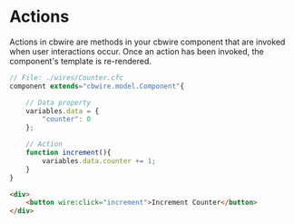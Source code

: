 # Actions

Actions in cbwire are methods in your cbwire component that are invoked when user interactions occur. Once an action has been invoked, the component's template is re-rendered.

```javascript
// File: ./wires/Counter.cfc
component extends="cbwire.model.Component"{

    // Data property
    variables.data = {
        "counter": 0
    };

    // Action
    function increment(){
        variables.data.counter += 1;
    }
}
```

```html
<div>
    <button wire:click="increment">Increment Counter</button>
</div>
```
